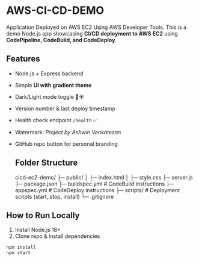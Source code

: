 # AWS-CI-CD-DEMO
Application Deployed on AWS EC2 Using AWS Developer Tools.
This is a demo Node.js app showcasing **CI/CD deployment to AWS EC2** using **CodePipeline, CodeBuild, and CodeDeploy**.

## Features

- Node.js + Express backend
- Simple **UI with gradient theme**
- Dark/Light mode toggle 🌙☀️
- Version number & last deploy timestamp
- Health check endpoint `/health` ✅
- Watermark: *Project by Ashwin Venkatesan*
- GitHub repo button for personal branding

  ## Folder Structure

  cicd-ec2-demo/
├─ public/
│ ├─ index.html
│ ├─ style.css
├─ server.js
├─ package.json
├─ buildspec.yml # CodeBuild instructions
├─ appspec.yml # CodeDeploy instructions
├─ scripts/ # Deployment scripts (start, stop, install)
└─ .gitignore

## How to Run Locally

1. Install Node.js 18+
2. Clone repo & install dependencies
```bash
npm install
npm start

